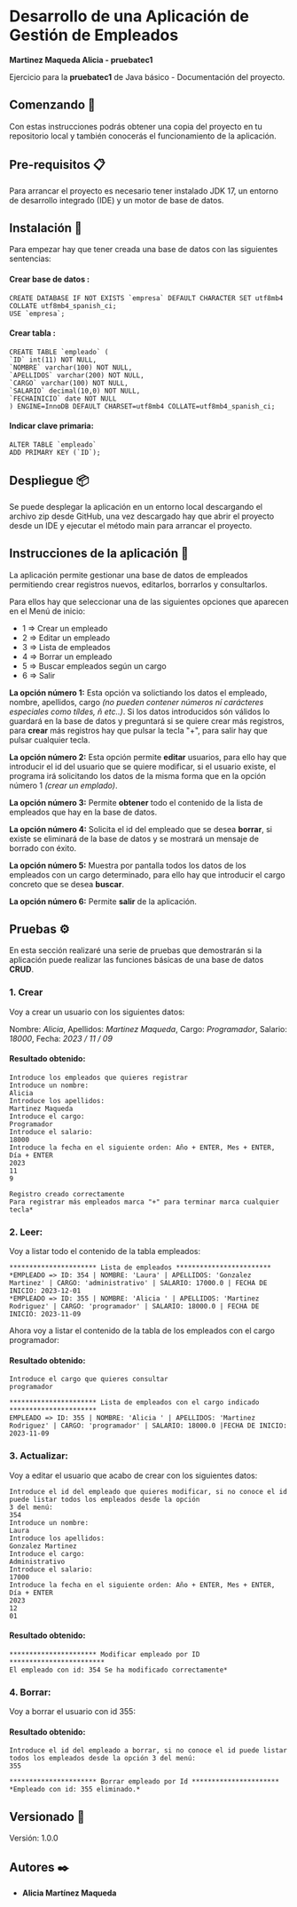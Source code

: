 # Desarrollo de una Aplicación de Gestión de Empleados

**Martinez Maqueda Alicia - pruebatec1**

Ejercicio para la **pruebatec1** de Java básico - Documentación del proyecto.

## Comenzando 🚀

Con estas instrucciones podrás obtener
una copia del proyecto en tu repositorio local y también conocerás el funcionamiento de la aplicación.

## Pre-requisitos 📋

Para arrancar el proyecto es necesario tener instalado JDK 17, un entorno de desarrollo integrado (IDE) y un motor de
base
de datos.

## Instalación 🔧

Para empezar hay que tener creada una base de datos con las siguientes sentencias:

#### Crear base de datos :

```
CREATE DATABASE IF NOT EXISTS `empresa` DEFAULT CHARACTER SET utf8mb4 COLLATE utf8mb4_spanish_ci;
USE `empresa`;
```

#### Crear tabla :

```
CREATE TABLE `empleado` (
`ID` int(11) NOT NULL,
`NOMBRE` varchar(100) NOT NULL,
`APELLIDOS` varchar(200) NOT NULL,
`CARGO` varchar(100) NOT NULL,
`SALARIO` decimal(10,0) NOT NULL,
`FECHAINICIO` date NOT NULL
) ENGINE=InnoDB DEFAULT CHARSET=utf8mb4 COLLATE=utf8mb4_spanish_ci;
```

#### Indicar clave primaria:

```
ALTER TABLE `empleado`
ADD PRIMARY KEY (`ID`);
```

## Despliegue 📦

Se puede desplegar la aplicación en un entorno local descargando el archivo zip desde GitHub, una vez
descargado hay que abrir el proyecto desde un IDE y ejecutar el método main para arrancar el proyecto.

## Instrucciones de la aplicación 📄

La aplicación permite gestionar una base de datos de empleados permitiendo crear registros nuevos, editarlos,
borrarlos y consultarlos.

Para ellos hay que seleccionar una de las siguientes opciones que aparecen en el Menú de inicio:

* 1 => Crear un empleado
* 2 => Editar un empleado
* 3 => Lista de empleados
* 4 => Borrar un empleado
* 5 => Buscar empleados según un cargo
* 6 => Salir

**La opción número 1:** Esta opción va solictiando los datos el empleado, nombre, apellidos, cargo
*(no pueden contener números ní carácteres especiales como tíldes, ñ etc..)*. Si los datos introducidos
són válidos lo guardará en la base de datos y preguntará si se quiere crear más registros, para **crear**
más registros hay que pulsar la tecla "+", para salir hay que pulsar cualquier tecla.

**La opción número 2:** Esta opción permite **editar** usuarios, para ello hay que introducir el id del usuario
que se quiere modificar, si el usuario existe, el programa irá solicitando los datos de la misma forma
que en la opción número 1 *(crear un emplado)*.

**La opción número 3:** Permite **obtener** todo el contenido de la lista de empleados que hay en la base de datos.

**La opción número 4:** Solicita el id del empleado que se desea **borrar**, si existe se eliminará de la base de
datos y se mostrará un mensaje de borrado con éxito.

**La opción número 5:** Muestra por pantalla todos los datos de los empleados con un cargo determinado, para
ello hay que introducir el cargo concreto que se desea **buscar**.

**La opción número 6:** Permite **salir** de la aplicación.

## Pruebas ⚙️

En esta sección realizaré una serie de pruebas que demostrarán si la aplicación puede realizar las funciones básicas
de una base de datos **CRUD**.

### 1. Crear

Voy a crear un usuario con los siguientes datos:

Nombre: *Alicia*,
Apellidos: *Martinez Maqueda*,
Cargo: *Programador*,
Salario: *18000*,
Fecha: *2023 / 11 / 09*

#### Resultado obtenido:

```
Introduce los empleados que quieres registrar
Introduce un nombre:
Alicia
Introduce los apellidos:
Martinez Maqueda
Introduce el cargo:
Programador
Introduce el salario:
18000
Introduce la fecha en el siguiente orden: Año + ENTER, Mes + ENTER, Día + ENTER
2023
11
9
```

```
Registro creado correctamente
Para registrar más empleados marca "+" para terminar marca cualquier tecla*
```

### 2. Leer:

Voy a listar todo el contenido de la tabla empleados:

```
********************** Lista de empleados ************************
*EMPLEADO => ID: 354 | NOMBRE: 'Laura' | APELLIDOS: 'Gonzalez Martinez' | CARGO: 'administrativo' | SALARIO: 17000.0 | FECHA DE INICIO: 2023-12-01
*EMPLEADO => ID: 355 | NOMBRE: 'Alicia ' | APELLIDOS: 'Martinez Rodriguez' | CARGO: 'programador' | SALARIO: 18000.0 | FECHA DE INICIO: 2023-11-09
```

Ahora voy a listar el contenido de la tabla de los empleados con el cargo programador:

#### Resultado obtenido:

```
Introduce el cargo que quieres consultar
programador
```

```
********************** Lista de empleados con el cargo indicado **********************
EMPLEADO => ID: 355 | NOMBRE: 'Alicia ' | APELLIDOS: 'Martinez Rodriguez' | CARGO: 'programador' | SALARIO: 18000.0 |FECHA DE INICIO: 2023-11-09
```

### 3. Actualizar:

Voy a editar el usuario que acabo de crear con los siguientes datos:

```
Introduce el id del empleado que quieres modificar, si no conoce el id puede listar todos los empleados desde la opción
3 del menú:
354
Introduce un nombre:
Laura
Introduce los apellidos:
Gonzalez Martinez
Introduce el cargo:
Administrativo
Introduce el salario:
17000
Introduce la fecha en el siguiente orden: Año + ENTER, Mes + ENTER, Día + ENTER
2023
12
01
```

#### Resultado obtenido:

```
********************** Modificar empleado por ID ************************
El empleado con id: 354 Se ha modificado correctamente*
```

### 4. Borrar:

Voy a borrar el usuario con id 355:

#### Resultado obtenido:

```
Introduce el id del empleado a borrar, si no conoce el id puede listar todos los empleados desde la opción 3 del menú: 
355
```

```
********************** Borrar empleado por Id **********************
*Empleado con id: 355 eliminado.*
```

## Versionado 📌

Versión: 1.0.0

## Autores ✒️

* **Alicia Martínez Maqueda** 